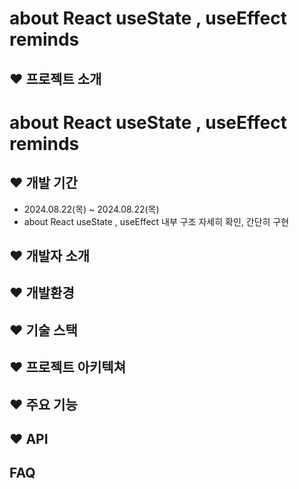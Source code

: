 # about React useState , useEffect reminds

## ❤️ 프로젝트 소개
# about React useState , useEffect reminds
## ❤️ 개발 기간 
- 2024.08.22(목) ~ 2024.08.22(목)
- about React useState , useEffect 내부 구조 자세히 확인, 간단히 구현
  
## ❤️ 개발자 소개 


## ❤️ 개발환경


## ❤️ 기술 스택


## ❤️ 프로젝트 아키텍쳐


## ❤️ 주요 기능



## ❤️ API



## FAQ
